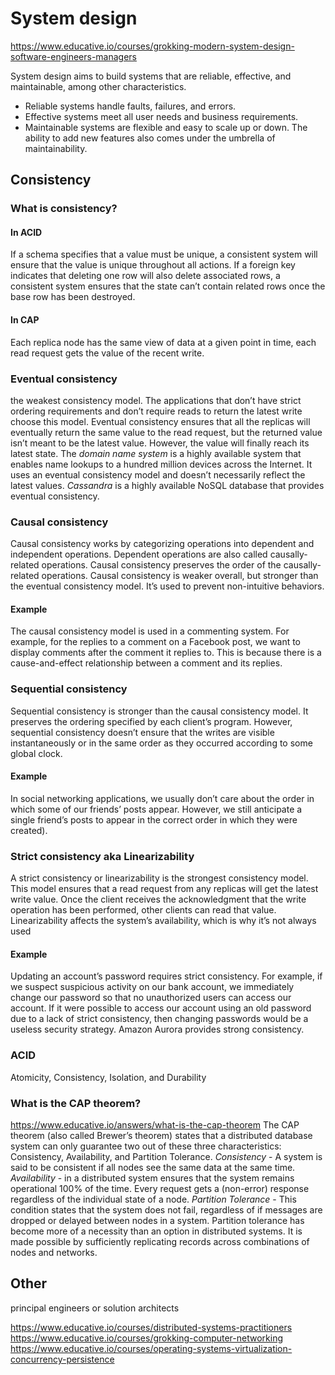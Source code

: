 # System design

https://www.educative.io/courses/grokking-modern-system-design-software-engineers-managers

System design aims to build systems that are reliable, effective, and maintainable, among other characteristics.
- Reliable systems handle faults, failures, and errors.
- Effective systems meet all user needs and business requirements.
- Maintainable systems are flexible and easy to scale up or down. The ability to add new features also comes under the umbrella of maintainability.

## Consistency

### What is consistency?

#### In ACID

If a schema specifies that a value must be unique, a consistent system will ensure that the value is unique throughout all actions. If a foreign key indicates that deleting one row will also delete associated rows, a consistent system ensures that the state can’t contain related rows once the base row has been destroyed.

#### In CAP

Each replica node has the same view of data at a given point in time, each read request gets the value of the recent write.

### Eventual consistency

the weakest consistency model. The applications that don’t have strict ordering requirements and don’t require reads to return the latest write choose this model. Eventual consistency ensures that all the replicas will eventually return the same value to the read request, but the returned value isn’t meant to be the latest value. However, the value will finally reach its latest state.
The *domain name system* is a highly available system that enables name lookups to a hundred million devices across the Internet. It uses an eventual consistency model and doesn’t necessarily reflect the latest values.
*Cassandra* is a highly available NoSQL database that provides eventual consistency.

### Causal consistency

Causal consistency works by categorizing operations into dependent and independent operations. Dependent operations are also called causally-related operations. Causal consistency preserves the order of the causally-related operations.
Causal consistency is weaker overall, but stronger than the eventual consistency model. It’s used to prevent non-intuitive behaviors.

#### Example

The causal consistency model is used in a commenting system. For example, for the replies to a comment on a Facebook post, we want to display comments after the comment it replies to. This is because there is a cause-and-effect relationship between a comment and its replies.

### Sequential consistency

Sequential consistency is stronger than the causal consistency model. It preserves the ordering specified by each client’s program. However, sequential consistency doesn’t ensure that the writes are visible instantaneously or in the same order as they occurred according to some global clock.

#### Example

In social networking applications, we usually don’t care about the order in which some of our friends’ posts appear. However, we still anticipate a single friend’s posts to appear in the correct order in which they were created).

### Strict consistency aka Linearizability

A strict consistency or linearizability is the strongest consistency model. This model ensures that a read request from any replicas will get the latest write value. Once the client receives the acknowledgment that the write operation has been performed, other clients can read that value.
Linearizability affects the system’s availability, which is why it’s not always used

#### Example

Updating an account’s password requires strict consistency. For example, if we suspect suspicious activity on our bank account, we immediately change our password so that no unauthorized users can access our account. If it were possible to access our account using an old password due to a lack of strict consistency, then changing passwords would be a useless security strategy.
Amazon Aurora provides strong consistency.

### ACID

Atomicity, Consistency, Isolation, and Durability

### What is the CAP theorem?

https://www.educative.io/answers/what-is-the-cap-theorem
The CAP theorem (also called Brewer’s theorem) states that a distributed database system can only guarantee two out of these three characteristics: Consistency, Availability, and Partition Tolerance.
*Consistency* - A system is said to be consistent if all nodes see the same data at the same time.
*Availability* - in a distributed system ensures that the system remains operational 100% of the time. Every request gets a (non-error) response regardless of the individual state of a node.
*Partition Tolerance* - This condition states that the system does not fail, regardless of if messages are dropped or delayed between nodes in a system. Partition tolerance has become more of a necessity than an option in distributed systems. It is made possible by sufficiently replicating records across combinations of nodes and networks.

## Other

 principal engineers or solution architects

 https://www.educative.io/courses/distributed-systems-practitioners
 https://www.educative.io/courses/grokking-computer-networking
 https://www.educative.io/courses/operating-systems-virtualization-concurrency-persistence